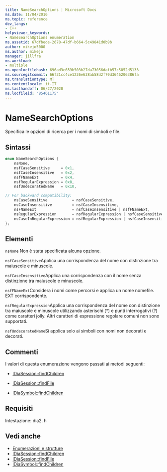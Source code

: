 ```yaml
---
title: NameSearchOptions | Microsoft Docs
ms.date: 11/04/2016
ms.topic: reference
dev_langs:
- C++
helpviewer_keywords:
- NameSearchOptions enumeration
ms.assetid: 67dfbede-2678-47df-b664-5c49841d0b9b
author: mikejo5000
ms.author: mikejo
manager: jillfra
ms.workload:
- multiple
ms.openlocfilehash: 696ad3e659b503b27da73056dafb57c5852d5133
ms.sourcegitcommit: 66f31cc4ce1236e638ab58d2f70d3646206386fa
ms.translationtype: MT
ms.contentlocale: it-IT
ms.lasthandoff: 06/27/2020
ms.locfileid: "85461175"
---
```

# <a name="namesearchoptions"></a>NameSearchOptions
Specifica le opzioni di ricerca per i nomi di simboli e file.

## <a name="syntax"></a>Sintassi

```C++
enum NameSearchOptions {
    nsNone,
    nsfCaseSensitive     = 0x1,
    nsfCaseInsensitive   = 0x2,
    nsfFNameExt          = 0x4,
    nsfRegularExpression = 0x8,
    nsfUndecoratedName   = 0x10,

// For backward compatibility:
    nsCaseSensitive           = nsfCaseSensitive,
    nsCaseInsensitive         = nsfCaseInsensitive,
    nsFNameExt                = nsfCaseInsensitive | nsfFNameExt,
    nsRegularExpression       = nsfRegularExpression | nsfCaseSensitive,
    nsCaseInRegularExpression = nsfRegularExpression | nsfCaseInsensitive
};
```

## <a name="elements"></a>Elementi
`nsNone` Non è stata specificata alcuna opzione.

`nsfCaseSensitive`Applica una corrispondenza del nome con distinzione tra maiuscole e minuscole.

`nsfCaseInsensitive`Applica una corrispondenza con il nome senza distinzione tra maiuscole e minuscole.

`nsfFNameExt`Considera i nomi come percorsi e applica un nome nomefile. EXT corrispondente.

`nsfRegularExpression`Applica una corrispondenza del nome con distinzione tra maiuscole e minuscole utilizzando asterischi (*) e punti interrogativi (?) come caratteri jolly. Altri caratteri di espressione regolare comuni non sono supportati.

`nsfUndecoratedName`Si applica solo ai simboli con nomi non decorati e decorati.

## <a name="remarks"></a>Commenti
I valori di questa enumerazione vengono passati ai metodi seguenti:

- [IDiaSession::findChildren](../../debugger/debug-interface-access/idiasession-findchildren.md)

- [IDiaSession::findFile](../../debugger/debug-interface-access/idiasession-findfile.md)

- [IDiaSymbol::findChildren](../../debugger/debug-interface-access/idiasymbol-findchildren.md)

## <a name="requirements"></a>Requisiti
Intestazione: dia2. h

## <a name="see-also"></a>Vedi anche
- [Enumerazioni e strutture](../../debugger/debug-interface-access/enumerations-and-structures.md)
- [IDiaSession::findChildren](../../debugger/debug-interface-access/idiasession-findchildren.md)
- [IDiaSession::findFile](../../debugger/debug-interface-access/idiasession-findfile.md)
- [IDiaSymbol::findChildren](../../debugger/debug-interface-access/idiasymbol-findchildren.md)
